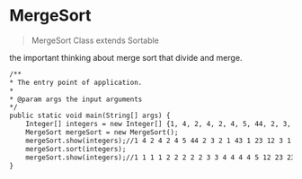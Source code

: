 # MergeSort

> MergeSort Class extends Sortable

the important thinking about merge sort that divide and merge. 

```html
/**
* The entry point of application.
*
* @param args the input arguments
*/
public static void main(String[] args) {
    Integer[] integers = new Integer[] {1, 4, 2, 4, 2, 4, 5, 44, 2, 3, 2, 1, 43, 1, 23, 12, 3, 1, 23, 34, 2, 4};
    MergeSort mergeSort = new MergeSort();
    mergeSort.show(integers);//1 4 2 4 2 4 5 44 2 3 2 1 43 1 23 12 3 1 23 34 2 4
    mergeSort.sort(integers);
    mergeSort.show(integers);//1 1 1 1 2 2 2 2 2 3 3 4 4 4 4 5 12 23 23 34 43 44
}
```


